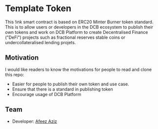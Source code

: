 # Template Token    

This !ink smart contract is based on ERC20 Minter Burner token standard. This is to allow users or developers in the DCB ecosystem to publish their own tokens and work on DCB Platform to create Decentralised Finance ("DeFi") projects such as fractional reserves stable coins or undercollateralised lending projets.

## Motivation

I would like readers to know the motivations for people to read and clone this repo:

* Easier for people to publish their own token and use case.
* Ensure that there is a standard in publishing token
* Encourage usage of DCB Platform

## Team

* Developer: [Afeez Aziz](https://github.com/afeezaziz)

